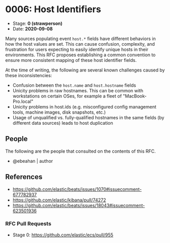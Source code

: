# 0006: Host Identifiers
<!-- Leave this ID at 0000. The ECS team will assign a unique, contiguous RFC number upon merging the initial stage of this RFC. -->

- Stage: **0 (strawperson)** <!-- Update to reflect target stage. See https://elastic.github.io/ecs/stages.html -->
- Date: **2020-09-08** <!-- The ECS team sets this date at merge time. This is the date of the latest stage advancement. -->

<!--
As you work on your RFC, use the "Stage N" comments to guide you in what you should focus on, for the stage you're targeting.
Feel free to remove these comments as you go along.
-->

<!--
Stage 0: Provide a high level summary of the premise of these changes. Briefly describe the nature, purpose, and impact of the changes. ~2-5 sentences.
-->

Many sources populating event `host.*` fields have different behaviors in how the host values are set. This can cause confusion, complexity, and frustration for users expecting to easily identify unique hosts in their environments. This RFC proposes establishing a common convention to ensure more consistent mapping of these host identifier fields.

At the time of writing, the following are several known challenges caused by these inconsistencies:

* Confusion between the `host.name` and `host.hostname` fields
* Unicity problems in raw hostnames. This can be common with workstations on certain OSes, for example a fleet of "MacBook-Pro.local"
* Unicity problems in host.ids (e.g. misconfigured config management tools, machine images, disk snapshots, etc.)
* Usage of unqualified vs. fully-qualified hostnames in the same fields (by different data sources) leads to host duplication

## People

The following are the people that consulted on the contents of this RFC.

* @ebeahan | author

<!--
Who will be or has consulted on the contents of this RFC? Identify authorship and sponsorship, and optionally identify the nature of involvement of others. Link to GitHub aliases where possible. This list will likely change or grow stage after stage.

e.g.:

* @Yasmina | author
* @Monique | sponsor
* @EunJung | subject matter expert
* @JaneDoe | grammar, spelling, prose
* @Mariana
-->


## References

<!-- Insert any links appropriate to this RFC in this section. -->
* https://github.com/elastic/beats/issues/1070#issuecomment-677782937
* https://github.com/elastic/kibana/pull/74272
* https://github.com/elastic/beats/issues/18043#issuecomment-623501936

### RFC Pull Requests

<!-- An RFC should link to the PRs for each of it stage advancements. -->

* Stage 0: https://github.com/elastic/ecs/pull/955

<!--
* Stage 1: https://github.com/elastic/ecs/pull/NNN
...
-->
